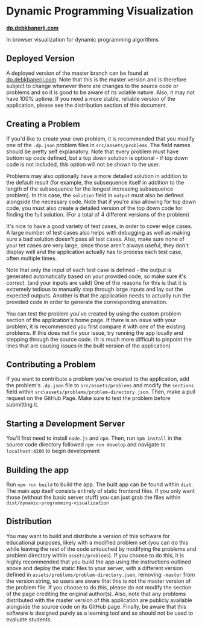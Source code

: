 # Dynamic Programming Visualization

[**dp.debkbanerji.com**](https://dp.debkbanerji.com)

In browser visualization for dynamic programming algorithms

## Deployed Version

A deployed version of the master branch can be found at [dp.debkbanerji.com](https://dp.debkbanerji.com). Note that this is the master version and is therefore subject to change whenever there are changes to the source code or problems and so it is good to be aware of its volatile nature. Also, it may not have 100% uptime. If you need a more stable, reliable version of the application, please see the distribution section of this document.

## Creating a Problem

If you'd like to create your own problem, it is recommended that you modify one of the `.dp.json` problem files in `src/assets/problems`. The field names should be pretty self explanatory. Note that every problem must have bottom up code defined, but a top down solution is optional - if top down code is not included, this option will not be shown to the user.

Problems may also optionally have a more detailed solution in addition to the default result (for example, the subsequence itself in addition to the length of the subsequence for the longest increasing subsequence problem). In this case, the `solution` field in `output` must also be defined alongside the necessary code. Note that if you're also allowing for top down code, you must also create a detailed version of the top down code for finding the full solution. (For a total of 4 different versions of the problem)

It's nice to have a good variety of test cases, in order to cover edge cases. A large number of test cases also helps with debugging as well as making sure a bad solution doesn't pass all test cases. Also, make sure none of your tet cases are very large, since those aren't always useful, they don't display well and the application actually has to process each test case, often multiple times.

Note that only the input of each test case is defined - the output is generated automatically based on your provided code, so make sure it's correct. (and your inputs are valid) One of the reasons for this is that it is extremely tedious to manually step through large inputs and lay out the expected outputs. Another is that the application needs to actually run the provided code in order to generate the corresponding animation. 

You can test the problem you've created by using the custom problem section of the application's home page. If there is an issue with your problem, it is recommended you first compare it with one of the existing problems. If this does not fix your issue, try running the app locally and stepping through the source code. (It is much more difficult to pinpoint the lines that are causing issues in the built version of the application)

## Contributing a Problem

If you want to contribute a problem you've created to the application, add the problem's `.dp.json` file to `src/assets/problems` and modify the `sections` field within `src\assets/problems/problem-directory.json`. Then, make a pull request on the GitHub Page. Make sure to test the problem before submitting it.

## Starting a Development Server

You'll first need to install `node.js` and `npm`. Then, run `npm install` in the source code directory followed `npm run develop` and navigate to `localhost:4200` to begin development

## Building the app

Run `npm run build` to build the app. The built app can be found within `dist`. The main app itself consists entirely of static frontend files. If you only want those (without the basic server stuff) you can just grab the files within `dist/dynamic-programming-visualization`

## Distribution

You may want to build and distribute a version of this software for educational purposes, likely with a modified problem set (you can do this while leaving the rest of the code untouched by modifying the problems and problem directory within `assets/problems`). If you choose to do this, it is highly recommended that you build the app using the instructions outlined above and deploy the static files to your server, with a different version defined in  `assets/problems/problem-directory.json`, removing `-master` from the version string, so users are aware that this is not the master version of the problem file. If you choose to do this, please do not modify the section of the page crediting the original author(s). Also, note that any problems distributed with the master version of this application are publicly available alongside the source code on its GitHub page. Finally, be aware that this software is designed purely as a learning tool and so should not be used to evaluate students.
